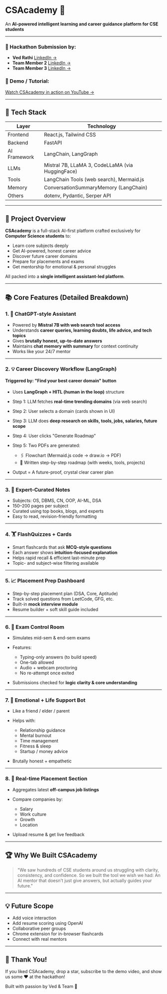 # CSAcademy 🌟

An **AI-powered intelligent learning and career guidance platform for CSE students**

---

### 📅 Hackathon Submission by:

* **Ved Rathi** [LinkedIn →](https://www.linkedin.com/in/ved-rathi)
* **Team Member 2** [LinkedIn →](https://www.linkedin.com/in/member2)
* **Team Member 3** [LinkedIn →](https://www.linkedin.com/in/member3)

### 🎥 Demo / Tutorial:

[Watch CSAcademy in action on YouTube →](https://www.youtube.com/watch?v=dummy-link)

---

## 🚀 Tech Stack

| Layer        | Technology                                       |
| ------------ | ------------------------------------------------ |
| Frontend     | React.js, Tailwind CSS                           |
| Backend      | FastAPI                                          |
| AI Framework | LangChain, LangGraph                             |
| LLMs         | Mistral 7B, LLaMA 3, CodeLLaMA (via HuggingFace) |
| Tools        | LangChain Tools (web search), Mermaid.js         |
| Memory       | ConversationSummaryMemory (LangChain)            |
| Others       | dotenv, Pydantic, Serper API                     |

---

## 🌟 Project Overview

**CSAcademy** is a full-stack AI-first platform crafted exclusively for **Computer Science students** to:

* Learn core subjects deeply
* Get AI-powered, honest career advice
* Discover future career domains
* Prepare for placements and exams
* Get mentorship for emotional & personal struggles

All packed into a **single intelligent assistant-led platform**.

---

## 📚 Core Features (Detailed Breakdown)

### 1. 🤖 ChatGPT-style Assistant

* Powered by **Mistral 7B with web search tool access**
* Understands **career queries, learning doubts, life advice, and tech topics**
* Gives **brutally honest, up-to-date answers**
* Maintains **chat memory with summary** for context continuity
* Works like your 24/7 mentor

---

### 2. 💡 Career Discovery Workflow (LangGraph)

#### Triggered by: "Find your best career domain" button

* Uses **LangGraph + HITL (human in the loop)** structure
* Step 1: LLM fetches **real-time trending domains** (via web search)
* Step 2: User selects a domain (cards shown in UI)
* Step 3: LLM does **deep research on skills, tools, jobs, salaries, future scope**
* Step 4: User clicks "Generate Roadmap"
* Step 5: Two PDFs are generated:

  * 🖇 Flowchart (Mermaid.js code → draw\.io → PDF)
  * 📄 Written step-by-step roadmap (with weeks, tools, projects)
* Output = A future-proof, crystal clear career plan

---

### 3. 📃 Expert-Curated Notes

* Subjects: OS, DBMS, CN, OOP, AI-ML, DSA
* 150–200 pages per subject
* Curated using top books, blogs, and experts
* Easy to read, revision-friendly formatting

---

### 4. 🏋️ FlashQuizzes + Cards

* Smart flashcards that ask **MCQ-style questions**
* Each answer shows **intuition-focused explanation**
* Helps rapid recall & efficient last-minute prep
* Topic- and subject-wise filtering available

---

### 5. 📈 Placement Prep Dashboard

* Step-by-step placement plan (DSA, Core, Aptitude)
* Track solved questions from LeetCode, GFG, etc.
* Built-in **mock interview module**
* Resume builder + soft skill guide included

---

### 6. 🚫 Exam Control Room

* Simulates mid-sem & end-sem exams
* Features:

  * Typing-only answers (to build speed)
  * One-tab allowed
  * Audio + webcam proctoring
  * No re-attempt once exited
* Submissions checked for **logic clarity & core understanding**

---

### 7. 🙏 Emotional + Life Support Bot

* Like a friend / elder / parent
* Helps with:

  * Relationship guidance
  * Mental burnout
  * Time management
  * Fitness & sleep
  * Startup / money advice
* Brutally honest + empathetic

---

### 8. 💼 Real-time Placement Section

* Aggregates latest **off-campus job listings**
* Compare companies by:

  * Salary
  * Work culture
  * Growth
  * Location
* Upload resume & get live feedback

---

## 🏆 Why We Built CSAcademy

> "We saw hundreds of CSE students around us struggling with clarity, consistency, and confidence. So we built the tool we wish we had: An AI mentor that doesn't just give answers, but actually guides your future."

---

## 💡 Future Scope

* Add voice interaction
* Add resume scoring using OpenAI
* Collaborative peer groups
* Chrome extension for in-browser flashcards
* Connect with real mentors

---

## 🙌 Thank You!

If you liked CSAcademy, drop a star, subscribe to the demo video, and show us some ❤️ at the hackathon!

Built with passion by Ved & Team 🚀
